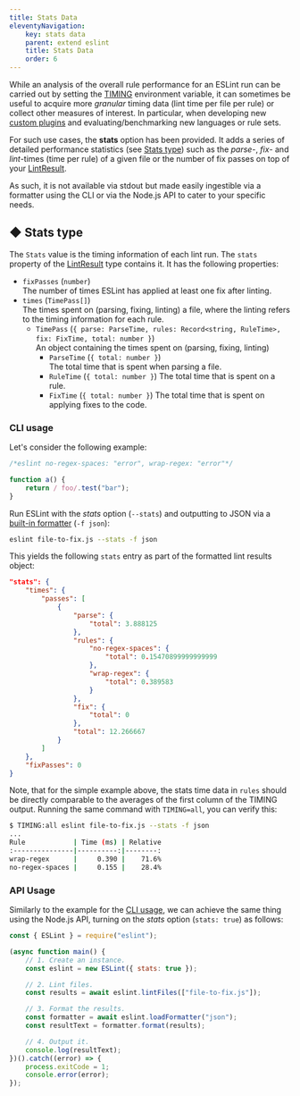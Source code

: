 ```yaml
---
title: Stats Data
eleventyNavigation:
    key: stats data
    parent: extend eslint
    title: Stats Data
    order: 6
---
```


While an analysis of the overall rule performance for an ESLint run can be carried out by setting the [TIMING](./custom-rules#profile-rule-performance) environment variable, it can sometimes be useful to acquire more *granular* timing data (lint time per file per rule) or collect other measures of interest. In particular, when developing new [custom plugins](./plugins) and evaluating/benchmarking new languages or rule sets.

For such use cases, the **stats** option has been provided. It adds a series of detailed performance statistics (see [Stats type](#-stats-type)) such as the *parse*-, *fix*- and *lint*-times (time per rule) of a given file or the number of fix passes on top of your [LintResult](../integrate/nodejs-api#-lintresult-type).

As such, it is not available via stdout but made easily ingestible via a formatter using the CLI or via the Node.js API to cater to your specific needs.

## ◆ Stats type

The `Stats` value is the timing information of each lint run. The `stats` property of the [LintResult](../integrate/nodejs-api#-lintresult-type) type contains it. It has the following properties:

* `fixPasses` (`number`)<br>
  The number of times ESLint has applied at least one fix after linting.
* `times` (`TimePass[]`)<br>
  The times spent on (parsing, fixing, linting) a file, where the linting refers to the timing information for each rule.
    * `TimePass` (`{ parse: ParseTime, rules: Record<string, RuleTime>, fix: FixTime, total: number }`)<br>
    An object containing the times spent on (parsing, fixing, linting)
      * `ParseTime` (`{ total: number }`)<br>
        The total time that is spent when parsing a file.
      * `RuleTime` (`{ total: number }`)<be>
        The total time that is spent on a rule.
      * `FixTime` (`{ total: number }`)<be>
        The total time that is spent on applying fixes to the code.

### CLI usage

Let's consider the following example:

```js [file-to-fix.js]
/*eslint no-regex-spaces: "error", wrap-regex: "error"*/

function a() {
    return / foo/.test("bar");
}
```

Run ESLint with the *stats* option (`--stats`) and outputting to JSON via a [built-in formatter](../use/formatters/) (`-f json`):

```sh
eslint file-to-fix.js --stats -f json
```

This yields the following `stats` entry as part of the formatted lint results object:

```json
"stats": {
    "times": {
        "passes": [
            {
                "parse": {
                    "total": 3.888125
                },
                "rules": {
                    "no-regex-spaces": {
                        "total": 0.15470899999999999
                    },
                    "wrap-regex": {
                        "total": 0.389583
                    }
                },
                "fix": {
                    "total": 0
                },
                "total": 12.266667
            }
        ]
    },
    "fixPasses": 0
}
```

Note, that for the simple example above, the stats time data in `rules` should be directly comparable to the averages of the first column of the TIMING output. Running the same command with `TIMING=all`, you can verify this:

```bash
$ TIMING:all eslint file-to-fix.js --stats -f json
...
Rule            | Time (ms) | Relative
:---------------|----------:|--------:
wrap-regex      |     0.390 |    71.6%
no-regex-spaces |     0.155 |    28.4%
```

### API Usage

Similarly to the example for the [CLI usage](#cli-usage), we can achieve the same thing using the Node.js API, turning on the *stats* option (`stats: true`) as follows:

```js
const { ESLint } = require("eslint");

(async function main() {
    // 1. Create an instance.
    const eslint = new ESLint({ stats: true });

    // 2. Lint files.
    const results = await eslint.lintFiles(["file-to-fix.js"]);

    // 3. Format the results.
    const formatter = await eslint.loadFormatter("json");
    const resultText = formatter.format(results);

    // 4. Output it.
    console.log(resultText);
})().catch((error) => {
    process.exitCode = 1;
    console.error(error);
});
```

